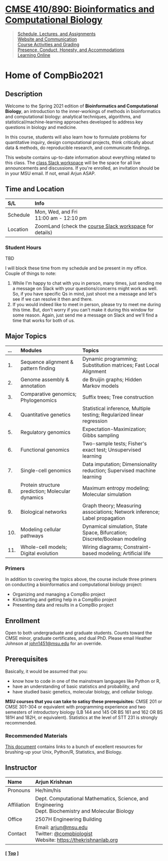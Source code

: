 # [CMSE 410/890: Bioinformatics and Computational Biology](https://github.com/krishnanlab/teaching/blob/master/2021-spring_compbio/README.md)

>[Schedule, Lectures, and Assignments](https://github.com/krishnanlab/teaching/blob/master/2021-spring_compbio/schedule-lectures-assignments.md)  
>[Website and Communication](https://github.com/krishnanlab/teaching/blob/master/2021-spring_compbio/website-communication.md)  
>[Course Activities and Grading](https://github.com/krishnanlab/teaching/blob/master/2021-spring_compbio/course-activities-grading.md)  
>[Presence, Conduct, Honesty, and Accommodations](https://github.com/krishnanlab/teaching/blob/master/2021-spring_compbio/policies.md)  
>[Learning Online](https://github.com/krishnanlab/teaching/blob/master/2021-spring_compbio/learning-online.md)  

# Home of CompBio2021

## Description
Welcome to the Spring 2021 edition of **Bioinformatics and Computational Biology**, an introduction to the inner-workings of methods in bioinformatics and computational biology: analytical techniques, algorithms, and statistical/machine-learning approaches developed to address key questions in biology and medicine.

In this course, students will also learn how to formulate problems for quantitative inquiry, design computational projects, think critically about data & methods, do reproducible research, and communicate findings.

This website contains up-to-date information about everything related to this class. The [class Slack workspace](https://compbio2021.slack.com/) will be the space for all live announcements and discussions. If you're enrolled, an invitation should be in your MSU email. If not, email Arjun ASAP.

## Time and Location
S/L | Info
:------------ | :------------
Schedule | Mon, Wed, and Fri</br>11:00 am - 12:10 pm
Location | ZoomLand (check the [course Slack workspace](https://compbio2021.slack.com/) for details)

### Student Hours
TBD

I will block these time from my schedule and be present in my office. Couple of things to note:
1. While I'm happy to chat with you in person, many times, just sending me a message on Slack with your questions/concerns might work as well. So, if you have specific Qs in mind, just shoot me a message and let's see if we can resolve it then and there.
2. If you would indeed like to meet in person, please try to meet me during this time. But, don't worry if you can't make it during this window for some reason. Again, just send me a message on Slack and we'll find a time that works for both of us.


## Major Topics
| ... | Modules | Topics |
| :- | :- | :- |
| 1. | Sequence alignment & pattern finding | Dynamic programming; Substitution matrices; Fast Local Alignment |
| 2. | Genome assembly & annotation | de Bruijin graphs; Hidden Markov models |
| 3. | Comparative genomics; Phylogenomics | Suffix trees; Tree construction |
| 4. | Quantitative genetics | Statistical inference, Multiple testing; Regularized linear regression |
| 5. | Regulatory genomics | Expectation-Maximization; Gibbs sampling |
| 6. | Functional genomics | Two-sample tests; Fisher's exact test; Unsupervised learning |
| 7. | Single-cell genomics | Data imputation; Dimensionality reduction; Supervised machine learning |
| 8. | Protein structure prediction; Molecular dynamics | Maximum entropy modeling; Molecular simulation |
| 9. | Biological networks | Graph theory; Measuring associations; Network inference; Label propagation |
| 10. | Modeling cellular pathways | Dynamical simulation, State Space, Bifurcation; Discrete/Boolean modeling |
| 11. | Whole-cell models; Digital evolution | Wiring diagrams; Constraint-based modeling; Artificial life |

### Primers
In addition to covering the topics above, the course include three primers on conducting a bioinformatics and computational biology project:
* Organizing and managing a CompBio project
* Kickstarting and getting help in a CompBio project
* Presenting data and results in a CompBio project


## Enrollment
Open to both undergraduate and graduate students. Counts toward the CMSE minor, graduate certificates, and dual PhD. Please email Heather Johnson at john1451@msu.edu for an override.


## Prerequisites
Basically, it would be assumed that you:
- know how to code in one of the mainstream languages like Python or R,
- have an understanding of basic statistics and probability, and
- have studied basic genetics, molecular biology, and cellular biology.

**MSU courses that you can take to satisy these prerequisites:** CMSE 201 or CMSE 301-304 or equivalent with programming experience and two semesters of introductory biology (LB 144 and 145 OR BS 161 and 162 OR BS 181H and 182H, or equivalent). Statistics at the level of STT 231 is strongly recommended.

### Recommended Materials
[This document](https://github.com/krishnanlab/teaching/blob/master/2021-spring_compbio/Additional-learning-resources.md) contains links to a bunch of excellent resources for brushing-up your Unix, Python/R, Statistics, and Biology.


## Instructor
Name | Arjun Krishnan
:------------ | :------------
Pronouns | He/him/his
Affiliation | Dept. Computational Mathematics, Science, and Engineering</br>Dept. Biochemistry and Molecular Biology
Office | 2507H Engineering Building
Contact | Email: arjun@msu.edu</br>Twitter: [@compbiologist](https://twitter.com/compbiologist)</br>Website: https://thekrishnanlab.org


#### \[ [Top](https://github.com/krishnanlab/teaching/blob/master/2021-spring_compbio/README.md#cmse-410-890-bioinformatics-and-computational-biology) ]

